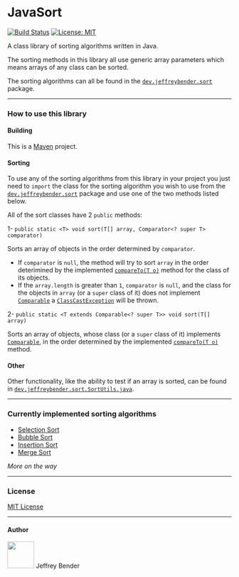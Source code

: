 # JavaSort
[![Build Status](https://travis-ci.com/jeffreybender/JavaSort.svg?branch=master)](https://travis-ci.com/jeffreybender/JavaSort)
[![License: MIT](https://img.shields.io/badge/License-MIT-yellow.svg)](https://opensource.org/licenses/MIT)

A class library of sorting algorithms written in Java.

The sorting methods in this library all use generic array parameters which means arrays of any class can be sorted.

The sorting algorithms can all be found in the [`dev.jeffreybender.sort`](https://github.com/jeffreybender/JavaSort/tree/master/src/main/java/dev/jeffreybender/sort "`dev.jeffreybender.sort`") package.

------------

### How to use this library

#### Building
This is a [Maven](https://maven.apache.org/ "Maven") project.

#### Sorting

To use any of the sorting algorithms from this library in your project you just need to `import` the class for the sorting algorithm you wish to use from the [`dev.jeffreybender.sort`](https://github.com/jeffreybender/JavaSort/tree/master/src/main/java/dev/jeffreybender/sort "`dev.jeffreybender.sort`") package and use one of the two methods listed below.

All of the sort classes have 2 `public` methods:

1- `public static <T> void sort(T[] array, Comparator<? super T> comparator)`

Sorts an array of objects in the order determined by `comparator`.
- If `comparator` is `null`, the method will try to sort `array` in the order deterimined by the implemented [`compareTo(T o)`](https://docs.oracle.com/javase/8/docs/api/java/lang/Comparable.html#compareTo-T- "`compareTo(T o)`") method for the class of its objects.
- If the `array.length` is greater than `1`, `comparator` is `null`, and the class for the objects in `array` (or a `super` class of it) does not implement [`Comparable`](https://docs.oracle.com/javase/8/docs/api/java/lang/Comparable.html "`Comparable`") a [`ClassCastException`](https://docs.oracle.com/javase/8/docs/api/java/lang/ClassCastException.html "`ClassCastException`") will be thrown.

2- `public static <T extends Comparable<? super T>> void sort(T[] array)`

Sorts an array of objects, whose class (or a `super` class of it) implements [`Comparable`](https://docs.oracle.com/javase/8/docs/api/java/lang/Comparable.html "`Comparable`"), in the order determined by the implemented [`compareTo(T o)`](https://docs.oracle.com/javase/8/docs/api/java/lang/Comparable.html#compareTo-T- "`compareTo(T o)`") method.

#### Other
Other functionality, like the ability to test if an array is sorted, can be found in [`dev.jeffreybender.sort.SortUtils.java`](https://github.com/jeffreybender/JavaSort/blob/master/src/main/java/dev/jeffreybender/sort/SortUtils.java "`dev.jeffreybender.sort.SortUtils.java`").

------------

### Currently implemented sorting algorithms
- [Selection Sort](https://github.com/jeffreybender/JavaSort/blob/master/src/main/java/dev/jeffreybender/sort/SelectionSort.java "Selection Sort")
- [Bubble Sort](https://github.com/jeffreybender/JavaSort/blob/master/src/main/java/dev/jeffreybender/sort/BubbleSort.java "Bubble Sort")
- [Insertion Sort](https://github.com/jeffreybender/JavaSort/blob/master/src/main/java/dev/jeffreybender/sort/InsertionSort.java "Insertion Sort")
- [Merge Sort](https://github.com/jeffreybender/JavaSort/blob/master/src/main/java/dev/jeffreybender/sort/MergeSort.java "Merge Sort")

*More on the way*

------------

### License
[MIT License](https://github.com/jeffreybender/JavaSort/blob/master/LICENSE "MIT License")

------------

#### Author
<img src="https://jeffreybender.github.io/resources/images/logo.svg" width="60" />
Jeffrey Bender
